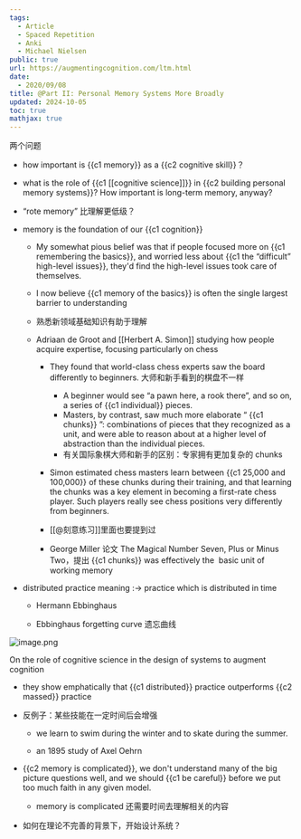 ```yaml
---
tags:
  - Article
  - Spaced Repetition
  - Anki
  - Michael Nielsen
public: true
url: https://augmentingcognition.com/ltm.html
date:
  - 2020/09/08
title: @Part II: Personal Memory Systems More Broadly
updated: 2024-10-05
toc: true
mathjax: true
---
```


两个问题
  + how important is {{c1 memory}} as a {{c2 cognitive skill}}？
  + what is the role of {{c1 [[cognitive science]]}}  in {{c2 building personal memory systems}}?
How important is long-term memory, anyway?

  + “rote memory” 比理解更低级？

  + memory is the foundation of our {{c1 cognition}}
    + My somewhat pious belief was that if people focused more on {{c1 remembering the basics}}, and worried less about {{c1 the “difficult” high-level issues}}, they'd find the high-level issues took care of themselves.
    + I now believe {{c1 memory of the basics}} is often the single largest barrier to understanding
    + 熟悉新领域基础知识有助于理解

    + Adriaan de Groot and [[Herbert A. Simon]] studying how people acquire expertise, focusing particularly on chess

      + They found that world-class chess experts saw the board differently to beginners. 大师和新手看到的棋盘不一样

        + A beginner would see “a pawn here, a rook there”, and so on, a series of {{c1 individual}} pieces.
        + Masters, by contrast, saw much more elaborate “ {{c1 chunks}} ”: combinations of pieces that they recognized as a unit, and were able to reason about at a higher level of abstraction than the individual pieces.
        + 有关国际象棋大师和新手的区别：专家拥有更加复杂的 chunks

      + Simon estimated chess masters learn between {{c1 25,000 and 100,000}} of these chunks during their training, and that learning the chunks was a key element in becoming a first-rate chess player. Such players really see chess positions very differently from beginners.
      + [[@刻意练习]]里面也要提到过

      + George Miller 论文 The Magical Number Seven, Plus or Minus Two，提出 {{c1 chunks}} was effectively the  basic unit of working memory
  + distributed practice meaning :-> practice which is distributed in time
    + Hermann Ebbinghaus

    + Ebbinghaus forgetting curve 遗忘曲线

![image.png](/assets/image_1726404222277_0.png)

On the role of cognitive science in the design of systems to augment cognition

  + they show emphatically that {{c1 distributed}} practice outperforms {{c2 massed}} practice
  + 反例子：某些技能在一定时间后会增强

    + we learn to swim during the winter and to skate during the summer.

    + an 1895 study of Axel Oehrn

  + {{c2 memory is complicated}}, we don't understand many of the big picture questions well, and we should {{c1 be careful}} before we put too much faith in any given model.
    + memory is complicated 还需要时间去理解相关的内容

  + 如何在理论不完善的背景下，开始设计系统？

